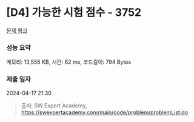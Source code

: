 # [D4] 가능한 시험 점수 - 3752 

[문제 링크](https://swexpertacademy.com/main/code/problem/problemDetail.do?contestProbId=AWHPkqBqAEsDFAUn) 

### 성능 요약

메모리: 13,556 KB, 시간: 62 ms, 코드길이: 794 Bytes

### 제출 일자

2024-04-17 21:30



> 출처: SW Expert Academy, https://swexpertacademy.com/main/code/problem/problemList.do